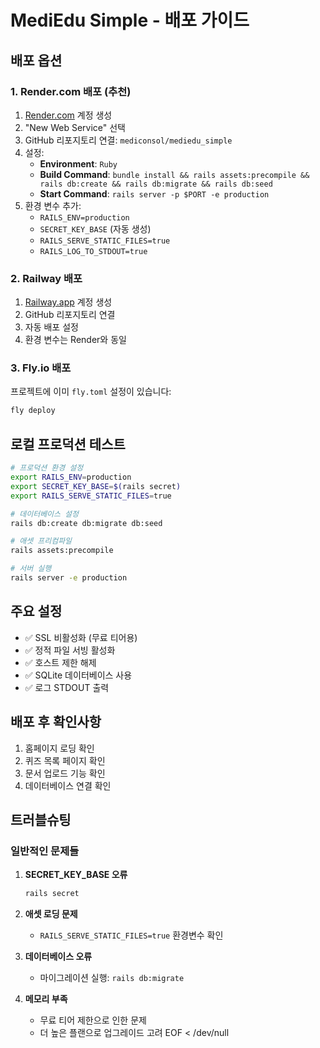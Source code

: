 # MediEdu Simple - 배포 가이드

## 배포 옵션

### 1. Render.com 배포 (추천)

1. [Render.com](https://render.com) 계정 생성
2. "New Web Service" 선택
3. GitHub 리포지토리 연결: `mediconsol/mediedu_simple`
4. 설정:
   - **Environment**: `Ruby`
   - **Build Command**: `bundle install && rails assets:precompile && rails db:create && rails db:migrate && rails db:seed`
   - **Start Command**: `rails server -p $PORT -e production`
5. 환경 변수 추가:
   - `RAILS_ENV=production`
   - `SECRET_KEY_BASE` (자동 생성)
   - `RAILS_SERVE_STATIC_FILES=true`
   - `RAILS_LOG_TO_STDOUT=true`

### 2. Railway 배포

1. [Railway.app](https://railway.app) 계정 생성
2. GitHub 리포지토리 연결
3. 자동 배포 설정
4. 환경 변수는 Render와 동일

### 3. Fly.io 배포

프로젝트에 이미 `fly.toml` 설정이 있습니다:

```bash
fly deploy
```

## 로컬 프로덕션 테스트

```bash
# 프로덕션 환경 설정
export RAILS_ENV=production
export SECRET_KEY_BASE=$(rails secret)
export RAILS_SERVE_STATIC_FILES=true

# 데이터베이스 설정
rails db:create db:migrate db:seed

# 애셋 프리컴파일
rails assets:precompile

# 서버 실행
rails server -e production
```

## 주요 설정

- ✅ SSL 비활성화 (무료 티어용)
- ✅ 정적 파일 서빙 활성화
- ✅ 호스트 제한 해제
- ✅ SQLite 데이터베이스 사용
- ✅ 로그 STDOUT 출력

## 배포 후 확인사항

1. 홈페이지 로딩 확인
2. 퀴즈 목록 페이지 확인
3. 문서 업로드 기능 확인
4. 데이터베이스 연결 확인

## 트러블슈팅

### 일반적인 문제들

1. **SECRET_KEY_BASE 오류**
   ```bash
   rails secret
   ```

2. **애셋 로딩 문제**
   - `RAILS_SERVE_STATIC_FILES=true` 환경변수 확인

3. **데이터베이스 오류**
   - 마이그레이션 실행: `rails db:migrate`

4. **메모리 부족**
   - 무료 티어 제한으로 인한 문제
   - 더 높은 플랜으로 업그레이드 고려
EOF < /dev/null